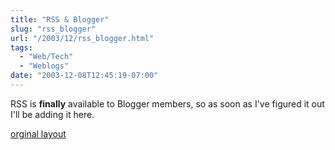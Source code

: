 ```yaml
---
title: "RSS & Blogger"
slug: "rss_blogger"
url: "/2003/12/rss_blogger.html"
tags:
  - "Web/Tech"
  - "Weblogs"
date: "2003-12-08T12:45:19-07:00"
---
```

<p>RSS is <b>finally</b> available to Blogger members, so as soon as I've figured it out I'll be adding it here.</p>
<p class="previous"><a href="/previous/2003/12/rss_blogger.html" rel="syndication">orginal layout</a></p>
